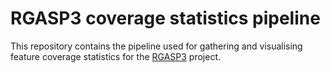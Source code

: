 # RGASP3 coverage statistics pipeline

This repository contains the pipeline used for gathering and visualising feature coverage statistics for the [RGASP3](http://www.gencodegenes.org/rgasp/rgasp3.html) project.

